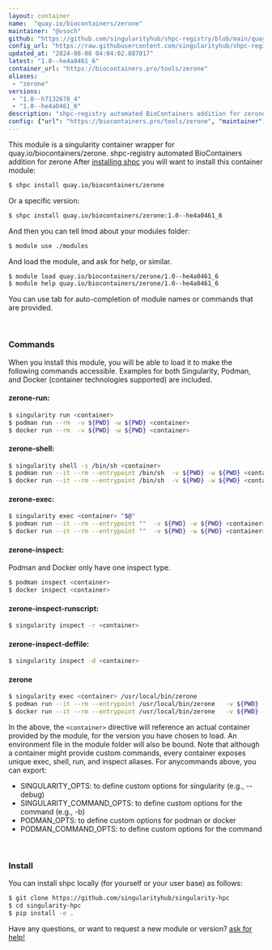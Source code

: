 ```yaml
---
layout: container
name:  "quay.io/biocontainers/zerone"
maintainer: "@vsoch"
github: "https://github.com/singularityhub/shpc-registry/blob/main/quay.io/biocontainers/zerone/container.yaml"
config_url: "https://raw.githubusercontent.com/singularityhub/shpc-registry/main/quay.io/biocontainers/zerone/container.yaml"
updated_at: "2024-08-08 04:04:02.887017"
latest: "1.0--he4a0461_6"
container_url: "https://biocontainers.pro/tools/zerone"
aliases:
 - "zerone"
versions:
 - "1.0--h7132678_4"
 - "1.0--he4a0461_6"
description: "shpc-registry automated BioContainers addition for zerone"
config: {"url": "https://biocontainers.pro/tools/zerone", "maintainer": "@vsoch", "description": "shpc-registry automated BioContainers addition for zerone", "latest": {"1.0--he4a0461_6": "sha256:58e6efb5c3e14466d9ff20db153fd948cc619332252d92ea95f8f97e8d1f0fe2"}, "tags": {"1.0--h7132678_4": "sha256:bf6485873c9659356c16f57d9c641534e6916e77b3d7a58089346a747f3fd72a", "1.0--he4a0461_6": "sha256:58e6efb5c3e14466d9ff20db153fd948cc619332252d92ea95f8f97e8d1f0fe2"}, "docker": "quay.io/biocontainers/zerone", "aliases": {"zerone": "/usr/local/bin/zerone"}}
---
```


This module is a singularity container wrapper for quay.io/biocontainers/zerone.
shpc-registry automated BioContainers addition for zerone
After [installing shpc](#install) you will want to install this container module:


```bash
$ shpc install quay.io/biocontainers/zerone
```

Or a specific version:

```bash
$ shpc install quay.io/biocontainers/zerone:1.0--he4a0461_6
```

And then you can tell lmod about your modules folder:

```bash
$ module use ./modules
```

And load the module, and ask for help, or similar.

```bash
$ module load quay.io/biocontainers/zerone/1.0--he4a0461_6
$ module help quay.io/biocontainers/zerone/1.0--he4a0461_6
```

You can use tab for auto-completion of module names or commands that are provided.

<br>

### Commands

When you install this module, you will be able to load it to make the following commands accessible.
Examples for both Singularity, Podman, and Docker (container technologies supported) are included.

#### zerone-run:

```bash
$ singularity run <container>
$ podman run --rm  -v ${PWD} -w ${PWD} <container>
$ docker run --rm  -v ${PWD} -w ${PWD} <container>
```

#### zerone-shell:

```bash
$ singularity shell -s /bin/sh <container>
$ podman run --it --rm --entrypoint /bin/sh  -v ${PWD} -w ${PWD} <container>
$ docker run --it --rm --entrypoint /bin/sh  -v ${PWD} -w ${PWD} <container>
```

#### zerone-exec:

```bash
$ singularity exec <container> "$@"
$ podman run --it --rm --entrypoint ""  -v ${PWD} -w ${PWD} <container> "$@"
$ docker run --it --rm --entrypoint ""  -v ${PWD} -w ${PWD} <container> "$@"
```

#### zerone-inspect:

Podman and Docker only have one inspect type.

```bash
$ podman inspect <container>
$ docker inspect <container>
```

#### zerone-inspect-runscript:

```bash
$ singularity inspect -r <container>
```

#### zerone-inspect-deffile:

```bash
$ singularity inspect -d <container>
```


#### zerone

```bash
$ singularity exec <container> /usr/local/bin/zerone
$ podman run --it --rm --entrypoint /usr/local/bin/zerone   -v ${PWD} -w ${PWD} <container> -c " $@"
$ docker run --it --rm --entrypoint /usr/local/bin/zerone   -v ${PWD} -w ${PWD} <container> -c " $@"
```



In the above, the `<container>` directive will reference an actual container provided
by the module, for the version you have chosen to load. An environment file in the
module folder will also be bound. Note that although a container
might provide custom commands, every container exposes unique exec, shell, run, and
inspect aliases. For anycommands above, you can export:

 - SINGULARITY_OPTS: to define custom options for singularity (e.g., --debug)
 - SINGULARITY_COMMAND_OPTS: to define custom options for the command (e.g., -b)
 - PODMAN_OPTS: to define custom options for podman or docker
 - PODMAN_COMMAND_OPTS: to define custom options for the command

<br>

### Install

You can install shpc locally (for yourself or your user base) as follows:

```bash
$ git clone https://github.com/singularityhub/singularity-hpc
$ cd singularity-hpc
$ pip install -e .
```

Have any questions, or want to request a new module or version? [ask for help!](https://github.com/singularityhub/singularity-hpc/issues)